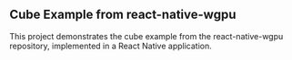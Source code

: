 ## Cube Example from react-native-wgpu ###
This project demonstrates the cube example from the react-native-wgpu repository, implemented in a React Native application.
